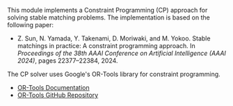 
This module implements a Constraint Programming (CP) approach for solving stable matching problems. The implementation is based on the following paper:

- Z. Sun, N. Yamada, Y. Takenami, D. Moriwaki, and M. Yokoo. Stable matchings in practice: A constraint programming approach. In *Proceedings of the 38th AAAI Conference on Artificial Intelligence (AAAI 2024)*, pages 22377–22384, 2024.

The CP solver uses Google's OR-Tools library for constraint programming. 
- [OR-Tools Documentation](https://developers.google.com/optimization)
- [OR-Tools GitHub Repository](https://github.com/google/or-tools)
